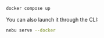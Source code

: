 ```bash
docker compose up
```


You can also launch it through the CLI:

```bash
nebu serve --docker
```
